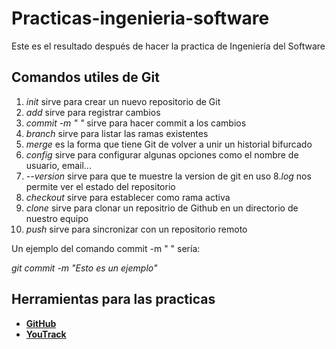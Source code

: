 # Practicas-ingenieria-software
Este es el resultado después de hacer la practica de Ingeniería del Software

## Comandos utiles de Git

1. *init* sirve para crear un nuevo repositorio de Git
2. *add* sirve para registrar cambios
3. *commit -m " "* sirve para hacer commit a los cambios
4. *branch* sirve para listar las ramas existentes
5. *merge* es la forma que tiene Git de volver a unir un historial bifurcado
6. *config* sirve para configurar algunas opciones como el nombre de usuario, email...
7. *--version* sirve para que te muestre la version de git en uso
8.*log* nos permite ver el estado del repositorio
9. *checkout* sirve para establecer como rama activa
10. *clone* sirve para clonar un repositrio de Github en un directorio de nuestro equipo
11. *push* sirve para sincronizar con un repositorio remoto

Un ejemplo del comando commit -m " " sería:

*git commit -m "Esto es un ejemplo"*

## Herramientas para las practicas

 * **[GitHub](github.com/)**
 * **[YouTrack](https://www.jetbrains.com/es-es/youtrack/)**
 
